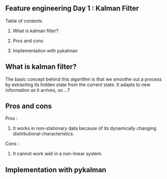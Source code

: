 
## Feature engineering Day 1 : Kalman Filter

Table of contents
1. What is kalman filter?

2. Pros and cons

3. Implementation with pykalman

## What is kalman filter? 

The basic concept behind this algorithm is that we smoothe out a process by extracting its hidden state from the current state.
It adapts to new information as it arrives, so ...?

## Pros and cons

Pros : 
1. It works in non-stationary data because of its dynamically changing distirbutional characteristics. 

Cons :
1. It cannot work well in a non-linear system.


## Implementation with pykalman


